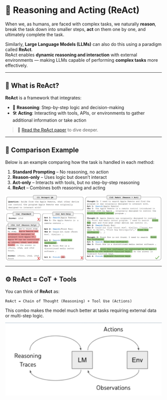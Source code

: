 # 🧠 Reasoning and Acting (ReAct)

When we, as humans, are faced with complex tasks, we naturally **reason**, break the task down into smaller steps, **act** on them one by one, and ultimately complete the task.

Similarly, **Large Language Models (LLMs)** can also do this using a paradigm called **ReAct**.  
ReAct enables **dynamic reasoning and interaction** with external environments — making LLMs capable of performing **complex tasks** more effectively.

---

## 🔬 What is ReAct?

**ReAct** is a framework that integrates:
- 🤔 **Reasoning**: Step-by-step logic and decision-making  
- 🛠️ **Acting**: Interacting with tools, APIs, or environments to gather additional information or take action

> 📄 [Read the ReAct paper](https://arxiv.org/pdf/2210.03629) to dive deeper.

---

## 🧪 Comparison Example

Below is an example comparing how the task is handled in each method:

1. **Standard Prompting** – No reasoning, no action  
2. **Reason-only** – Uses logic but doesn’t interact  
3. **Act-only** – Interacts with tools, but no step-by-step reasoning  
4. **ReAct** – Combines both reasoning and acting

![ReAct Prompt Example](./Images/ReAct_Example.png)

---

## ⚙️ ReAct = CoT + Tools

You can think of **ReAct** as:

```
ReAct = Chain of Thought (Reasoning) + Tool Use (Actions)
```

This combo makes the model much better at tasks requiring external data or multi-step logic.

![ReAct](./Images/ReAct.png)
